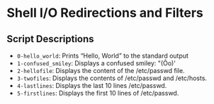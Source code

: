 # Shell I/O Redirections and Filters

## Script Descriptions

- `0-hello_world`: Prints “Hello, World” to the standard output
- `1-confused_smiley`: Displays a confused smiley: "(Ôo)'
- `2-hellofile`: Displays the content of the /etc/passwd file.
- `3-twofiles`: Displays the contents of /etc/passwd and /etc/hosts.
- `4-lastlines`: Displays the last 10 lines /etc/passwd.
- `5-firstlines`: Displays the first 10 lines of /etc/passwd.
